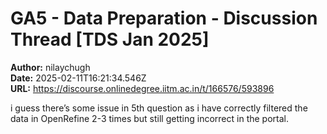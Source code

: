# GA5 - Data Preparation - Discussion Thread [TDS Jan 2025]

**Author:** nilaychugh  
**Date:** 2025-02-11T16:21:34.546Z  
**URL:** https://discourse.onlinedegree.iitm.ac.in/t/166576/593896

i guess there’s some issue in 5th question as i have correctly filtered the data in OpenRefine 2-3 times but still getting incorrect in the portal.
